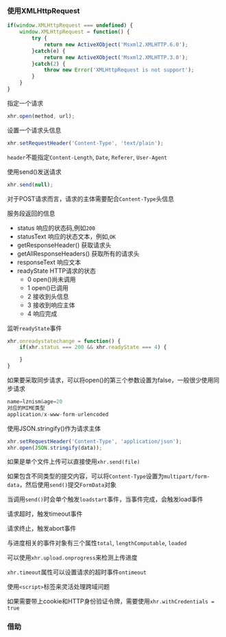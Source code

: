 ### 使用XMLHttpRequest

```js
if(window.XMLHttpRequest === undefined) {
    window.XMLHttpRequest = function() {
        try {
            return new ActiveXObject('Msxml2.XMLHTTP.6.0');
        }catch(e) {
            return new ActiveXObject('Msxml2.XMLHTTP.3.0');
        }catch(2) {
            throw new Error('XMLHttpRequest is not support');
        }
    }
}
```

指定一个请求

```js
xhr.open(method, url);
```

设置一个请求头信息

```js
xhr.setRequestHeader('Content-Type', 'text/plain');
```

`header`不能指定`Content-Length`, `Date`, `Referer`, `User-Agent`

使用send()发送请求

```js
xhr.send(null);
```

对于POST请求而言，请求的主体需要配合`Content-Type`头信息

服务段返回的信息
- status 响应的状态码,例如`200`
- statusText 响应的状态文本，例如,`OK`
- getResponseHeader() 获取请求头
- getAllResponseHeaders() 获取所有的请求头
- responseText 响应文本
- readyState HTTP请求的状态
    + 0 open()尚未调用
    + 1 open()已调用
    + 2 接收到头信息
    + 3 接收到响应主体
    + 4 响应完成

监听`readyState`事件

```js
xhr.onreadystatechange = function() {
    if(xhr.status === 200 && xhr.readyState === 4) {

    }
}
```

如果要采取同步请求，可以将open()的第三个参数设置为false，一般很少使用同步请求

```js
name=lznism&age=20
对应的MIME类型
application/x-www-form-urlencoded
```

使用JSON.stringify()作为请求主体

```js
xhr.setRequestHeader('Content-Type', 'application/json');
xhr.open(JSON.stringify(data));
```

如果是单个文件上传可以直接使用`xhr.send(file)`

如果包含不同类型的提交内容，可以将`Content-Type`设置为`multipart/form-data`，然后使用`send()`提交`FormData`对象

当调用`send()`时会单个触发`loadstart`事件，当事件完成，会触发load事件

请求超时，触发timeout事件

请求终止，触发abort事件

与进度相关的事件对象有三个属性`total`, `lengthComputable`, `loaded`

可以使用`xhr.upload.onprogress`来检测上传进度

`xhr.timeout`属性可以设置请求的超时事件`ontimeout`

使用`<script>`标签来灵活处理跨域问题

如果需要带上cookie和HTTP身份验证令牌，需要使用`xhr.withCredentials = true`

### 借助<script>发送HTTP请求:JSONP
使用步骤如下
1. 在前端定义好需要调用的函数

```js
function aaa(name) {
    console.log(name);
}
```

2. 使用`script`标签发送异步请求

```html
<script src="http://aaa.com/index.php?callback=aaa&age=20"></script>
```

3. 服务端根据get到的参数，进行相关操作，返回字符串

```js
// 字符串
aaa('lznism')
```

### 18.3 基于服务端推送事件的Comet技术
在服务端推送事件的标准草案中定义了一个`EventSource`对象，简化了Comet应用程序的编写

```js
var ticker = new EventSource('demo.php');
ticker.onmessage = function(e) {
    var type = e.type; // 处理时间类型
    var data = e.data; // 事件的字符串数据
}
```